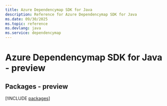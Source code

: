 ```yaml
---
title: Azure Dependencymap SDK for Java
description: Reference for Azure Dependencymap SDK for Java
ms.date: 09/30/2025
ms.topic: reference
ms.devlang: java
ms.service: dependencymap
---
```

# Azure Dependencymap SDK for Java - preview
## Packages - preview
[!INCLUDE [packages](dependencymap-index.md)]